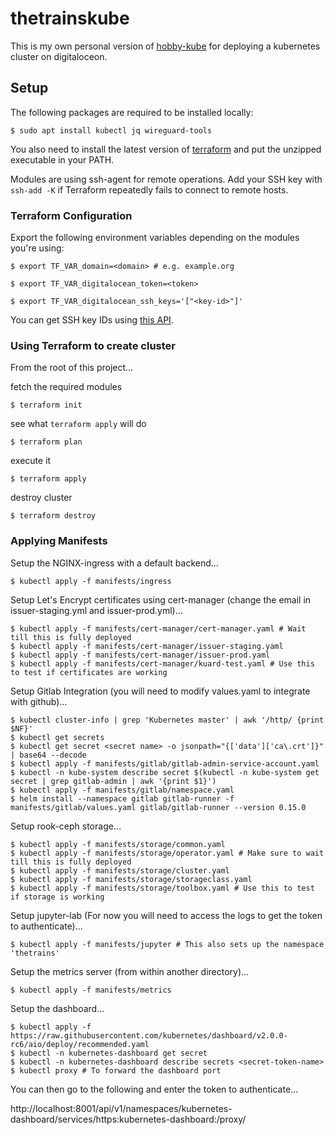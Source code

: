# thetrainskube

This is my own personal version of [hobby-kube](https://github.com/hobby-kube) for deploying a kubernetes cluster on digitaloceon.

## Setup

The following packages are required to be installed locally:

```
$ sudo apt install kubectl jq wireguard-tools
```

You also need to install the latest version of [terraform](https://www.terraform.io/downloads.html) and put the unzipped executable in your PATH.

Modules are using ssh-agent for remote operations. Add your SSH key with `ssh-add -K` if Terraform repeatedly fails to connect to remote hosts.

### Terraform Configuration

Export the following environment variables depending on the modules you're using:

```
$ export TF_VAR_domain=<domain> # e.g. example.org
```

```
$ export TF_VAR_digitalocean_token=<token>
```

```
$ export TF_VAR_digitalocean_ssh_keys='["<key-id>"]'
```

You can get SSH key IDs using [this API](https://developers.digitalocean.com/documentation/v2/#list-all-keys).

### Using Terraform to create cluster

From the root of this project...

fetch the required modules

```
$ terraform init
```

see what `terraform apply` will do

```
$ terraform plan
```

execute it

```
$ terraform apply
```

destroy cluster

```
$ terraform destroy
```

### Applying Manifests

Setup the NGINX-ingress with a default backend...

```
$ kubectl apply -f manifests/ingress
```

Setup Let's Encrypt certificates using cert-manager (change the email in issuer-staging.yml and issuer-prod.yml)...

```
$ kubectl apply -f manifests/cert-manager/cert-manager.yaml # Wait till this is fully deployed
$ kubectl apply -f manifests/cert-manager/issuer-staging.yaml
$ kubectl apply -f manifests/cert-manager/issuer-prod.yaml
$ kubectl apply -f manifests/cert-manager/kuard-test.yaml # Use this to test if certificates are working
```

Setup Gitlab Integration (you will need to modify values.yaml to integrate with github)...

```
$ kubectl cluster-info | grep 'Kubernetes master' | awk '/http/ {print $NF}'
$ kubectl get secrets
$ kubectl get secret <secret name> -o jsonpath="{['data']['ca\.crt']}" | base64 --decode
$ kubectl apply -f manifests/gitlab/gitlab-admin-service-account.yaml
$ kubectl -n kube-system describe secret $(kubectl -n kube-system get secret | grep gitlab-admin | awk '{print $1}')
$ kubectl apply -f manifests/gitlab/namespace.yaml
$ helm install --namespace gitlab gitlab-runner -f manifests/gitlab/values.yaml gitlab/gitlab-runner --version 0.15.0
```

Setup rook-ceph storage...

```
$ kubectl apply -f manifests/storage/common.yaml
$ kubectl apply -f manifests/storage/operator.yaml # Make sure to wait till this is fully deployed
$ kubectl apply -f manifests/storage/cluster.yaml
$ kubectl apply -f manifests/storage/storageclass.yaml
$ kubectl apply -f manifests/storage/toolbox.yaml # Use this to test if storage is working
```

Setup jupyter-lab (For now you will need to access the logs to get the token to authenticate)...

```
$ kubectl apply -f manifests/jupyter # This also sets up the namespace 'thetrains'
```

Setup the metrics server (from within another directory)...

```
$ kubectl apply -f manifests/metrics
```

Setup the dashboard...

```
$ kubectl apply -f https://raw.githubusercontent.com/kubernetes/dashboard/v2.0.0-rc6/aio/deploy/recommended.yaml
$ kubectl -n kubernetes-dashboard get secret
$ kubectl -n kubernetes-dashboard describe secrets <secret-token-name>
$ kubectl proxy # To forward the dashboard port
```

You can then go to the following and enter the token to authenticate...

http://localhost:8001/api/v1/namespaces/kubernetes-dashboard/services/https:kubernetes-dashboard:/proxy/